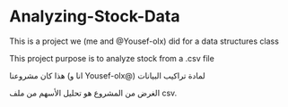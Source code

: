 # Analyzing-Stock-Data
This is a project we (me and @Yousef-olx) did for a data structures class

This project purpose is to analyze stock from a .csv file

هذا كان مشروعنا (انا و Yousef-olx@) لمادة تراكيب البيانات

الغرض من المشروع هو تحليل الأسهم من ملف csv.
